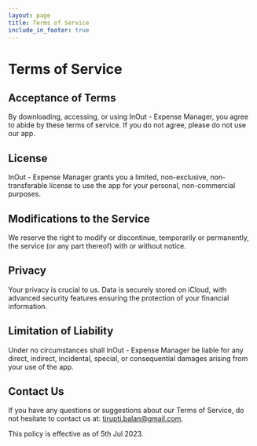 ```yaml
---
layout: page
title: Terms of Service
include_in_footer: true
---
```


# Terms of Service

## Acceptance of Terms

By downloading, accessing, or using InOut - Expense Manager, you agree to abide by these terms of service. If you do not agree, please do not use our app.

## License

InOut - Expense Manager grants you a limited, non-exclusive, non-transferable license to use the app for your personal, non-commercial purposes.

## Modifications to the Service

We reserve the right to modify or discontinue, temporarily or permanently, the service (or any part thereof) with or without notice.

## Privacy

Your privacy is crucial to us. Data is securely stored on iCloud, with advanced security features ensuring the protection of your financial information.

## Limitation of Liability

Under no circumstances shall InOut - Expense Manager be liable for any direct, indirect, incidental, special, or consequential damages arising from your use of the app.

## Contact Us
If you have any questions or suggestions about our Terms of Service, do not hesitate to contact us at: [tirupti.balan@gmail.com](mailto:tirupti.balan@gmail.com).

This policy is effective as of 5th Jul 2023.
